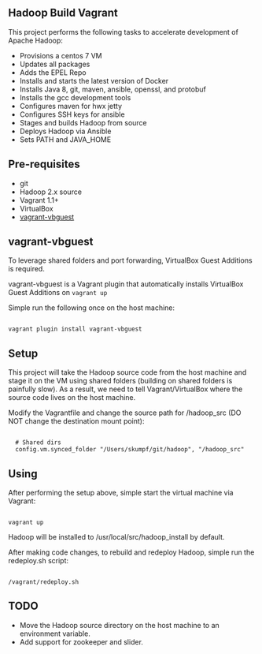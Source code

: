 Hadoop Build Vagrant
--------------------
This project performs the following tasks to accelerate development of Apache Hadoop:
* Provisions a centos 7 VM
* Updates all packages
* Adds the EPEL Repo
* Installs and starts the latest version of Docker
* Installs Java 8, git, maven, ansible, openssl, and protobuf
* Installs the gcc development tools
* Configures maven for hwx jetty
* Configures SSH keys for ansible
* Stages and builds Hadoop from source
* Deploys Hadoop via Ansible
* Sets PATH and JAVA_HOME

Pre-requisites
--------------
* git
* Hadoop 2.x source
* Vagrant 1.1+
* VirtualBox
* [vagrant-vbguest](https://github.com/dotless-de/vagrant-vbguest)

vagrant-vbguest
---------------
To leverage shared folders and port forwarding, VirtualBox Guest Additions is required.

vagrant-vbguest is a Vagrant plugin that automatically installs VirtualBox Guest Additions on <code>vagrant up</code>

Simple run the following once on the host machine:

<code>
vagrant plugin install vagrant-vbguest
</code>

Setup
-----
This project will take the Hadoop source code from the host machine and stage it on the VM using shared folders (building on shared folders is painfully slow). As a result, we need to tell Vagrant/VirtualBox where the source code lives on the host machine.

Modify the Vagrantfile and change the source path for /hadoop_src (DO NOT change the destination mount point):

<code>
  # Shared dirs
  config.vm.synced_folder "/Users/skumpf/git/hadoop", "/hadoop_src"
</code>

Using
-----
After performing the setup above, simple start the virtual machine via Vagrant:

<code>
vagrant up
</code>

Hadoop will be installed to /usr/local/src/hadoop_install by default.

After making code changes, to rebuild and redeploy Hadoop, simple run the redeploy.sh script:

<code>
/vagrant/redeploy.sh
</code>

TODO
----
* Move the Hadoop source directory on the host machine to an environment variable.
* Add support for zookeeper and slider.

